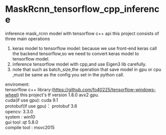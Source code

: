 # MaskRcnn_tensorflow_cpp_inference
inference mask_rcnn model with tensorflow c++ api
this project  consists of three main operations
  1. keras model to tensorflow model: because we use front-end keras call the backend tensorflow,so we need to convert keras model to 
    tensorflow model.  
  2. inference tensorflow  model with cpp,and  use Eigen3 lib carefully.  
  3. note that such as  batch_size,the operation that save model in  gpu or cpu ,must be same as the config you set in the python call.  
  
enviroment:  
  tensorflow c++ library:(https://github.com/fo40225/tensorflow-windows-wheel)  this project's tf version 1.8.0 avx2 gpu.  
  cuda(if use gpu): cuda 9.1   
  protobuf(if use gpu)： protobuf 3.6   
  opencv: 3.3.0  
  system : win10  
  gui tool :qt 5.8.0  
  compile tool : msvc2015  
  

